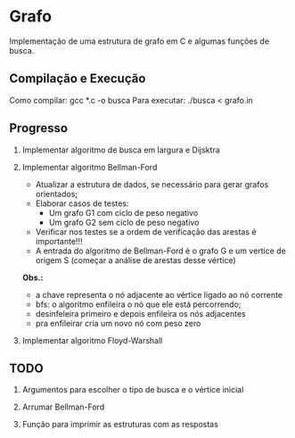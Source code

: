 # Grafo

Implementação de uma estrutura de grafo em C e algumas funções de busca.

## Compilação e Execução

Como compilar:
                gcc *.c -o busca
Para executar:
                ./busca < grafo.in

## Progresso

1. Implementar algoritmo de busca em largura e Dijsktra

2. Implementar algoritmo Bellman-Ford 
    - Atualizar a estrutura de dados, se necessário para gerar grafos orientados;
    - Elaborar casos de testes:
      * Um grafo G1 com ciclo de peso negativo
      * Um grafo G2 sem ciclo de peso negativo
    - Verificar nos testes se a ordem de verificação das arestas é importante!!!
    - A entrada do algoritmo de Bellman-Ford é o grafo G e um vertice de origem S (começar a análise de arestas desse vértice)

	**Obs.:**
	- a chave representa o nó adjacente ao vértice ligado ao nó corrente
    - bfs: o algoritmo enfileira o nó que ele está percorrendo;
	- desinfeleira primeiro e depois enfileira os nós adjacentes
	- pra enfileirar cria um novo nó com peso zero

3. Implementar algoritmo Floyd-Warshall

## TODO

1. Argumentos para escolher o tipo de busca e o vértice inicial

2. Arrumar Bellman-Ford

3. Função para imprimir as estruturas com as respostas
